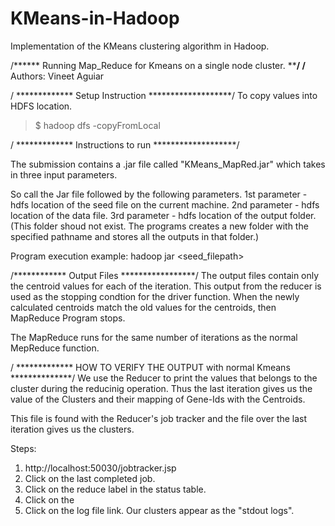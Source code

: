 KMeans-in-Hadoop
================

Implementation of the KMeans clustering algorithm in Hadoop.

/****** Running Map_Reduce for Kmeans on a single node cluster. ******/
/**** Authors: Vineet Aguiar


/ ************* Setup Instruction *******************/
To copy values into HDFS location.

>$ hadoop dfs -copyFromLocal <sourcepath> <hdfs destination>
>

/ ************* Instructions to run *******************/

The submission contains a .jar file called "KMeans_MapRed.jar" which takes in three input parameters.

So call the Jar file followed by the following parameters.
1st parameter - hdfs location of the seed file on the current machine.
2nd parameter - hdfs location of the data file.
3rd parameter - hdfs location of the output folder.(This folder shoud not exist. The programs creates a new folder with the specified pathname and stores all the outputs in that folder.)

Program execution example:
hadoop jar <Project path> <seed_filepath> <actual filepath> <output folder>


/************ Output Files *****************/
The output files contain only the centroid values for each of the iteration.
This output from the reducer is used as the stopping condtion for the driver function.
When the newly calculated centroids match the old values for the centroids, then MapReduce Program stops.

The MapReduce runs for the same number of iterations as the normal MepReduce function.


/ ************* HOW TO VERIFY THE OUTPUT with normal Kmeans **************/
We use the Reducer to print the values that belongs to the cluster during the reducinig operation.
Thus the last iteration gives us the value of the Clusters and their mapping of Gene-Ids with the Centroids.

This file is found with the Reducer's job tracker and the file over the last iteration gives us the clusters.

Steps:
1) http://localhost:50030/jobtracker.jsp
2) Click on the last completed job.
3) Click on the reduce label in the status table.
4) Click on the <task id>
5) Click on the log file link.
Our clusters appear as the "stdout logs".




